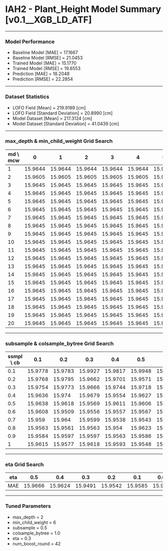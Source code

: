 # IAH2 - Plant_Height Model Summary [v0.1__XGB_LD_ATF]

***

### Model Performance

- Baseline Model [MAE] = 17.1667
- Baseline Model [RMSE] = 21.0453
- Trained Model [MAE] = 15.1770
- Trained Model [RMSE] = 19.6553
- Prediction [MAE] = 18.2048
- Prediction [RMSE] = 22.2854
***

### Dataset Statistics

- LOFO Field [Mean] = 219.9189 [cm]
- LOFO Field [Standard Deviation] = 20.8990 [cm]
- Model Dataset [Mean] = 217.3124 [cm]
- Model Dataset [Standard Deviation] = 41.0439 [cm]
***

### max_depth & min_child_weight Grid Search

|   md \ mcw |       0 |       1 |       2 |       3 |       4 |       5 |       6 |       7 |       8 |       9 |      10 |      11 |      12 |      13 |      14 |      15 |      16 |      17 |      18 |      19 |      20 |
|------------|---------|---------|---------|---------|---------|---------|---------|---------|---------|---------|---------|---------|---------|---------|---------|---------|---------|---------|---------|---------|---------|
|          1 | 15.9644 | 15.9644 | 15.9644 | 15.9644 | 15.9644 | 15.9644 | 15.9644 | 15.9644 | 15.9644 | 15.9644 | 15.9644 | 15.9644 | 15.9644 | 15.9644 | 15.9644 | 15.9644 | 15.9644 | 15.9644 | 15.9644 | 15.9644 | 15.9644 |
|          2 | 15.9605 | 15.9605 | 15.9605 | 15.9605 | 15.9605 | 15.9605 | 15.9605 | 15.9605 | 15.9605 | 15.9605 | 15.9605 | 15.9605 | 15.9605 | 15.9605 | 15.9605 | 15.9605 | 15.9605 | 15.9605 | 15.9605 | 15.9605 | 15.9605 |
|          3 | 15.9645 | 15.9645 | 15.9645 | 15.9645 | 15.9645 | 15.9645 | 15.9645 | 15.9645 | 15.9645 | 15.9645 | 15.9645 | 15.9645 | 15.9645 | 15.9645 | 15.9645 | 15.9645 | 15.9645 | 15.9645 | 15.9645 | 15.9645 | 15.9645 |
|          4 | 15.9645 | 15.9645 | 15.9645 | 15.9645 | 15.9645 | 15.9645 | 15.9645 | 15.9645 | 15.9645 | 15.9645 | 15.9645 | 15.9645 | 15.9645 | 15.9645 | 15.9645 | 15.9645 | 15.9645 | 15.9645 | 15.9645 | 15.9645 | 15.9645 |
|          5 | 15.9645 | 15.9645 | 15.9645 | 15.9645 | 15.9645 | 15.9645 | 15.9645 | 15.9645 | 15.9645 | 15.9645 | 15.9645 | 15.9645 | 15.9645 | 15.9645 | 15.9645 | 15.9645 | 15.9645 | 15.9645 | 15.9645 | 15.9645 | 15.9645 |
|          6 | 15.9645 | 15.9645 | 15.9645 | 15.9645 | 15.9645 | 15.9645 | 15.9645 | 15.9645 | 15.9645 | 15.9645 | 15.9645 | 15.9645 | 15.9645 | 15.9645 | 15.9645 | 15.9645 | 15.9645 | 15.9645 | 15.9645 | 15.9645 | 15.9645 |
|          7 | 15.9645 | 15.9645 | 15.9645 | 15.9645 | 15.9645 | 15.9645 | 15.9645 | 15.9645 | 15.9645 | 15.9645 | 15.9645 | 15.9645 | 15.9645 | 15.9645 | 15.9645 | 15.9645 | 15.9645 | 15.9645 | 15.9645 | 15.9645 | 15.9645 |
|          8 | 15.9645 | 15.9645 | 15.9645 | 15.9645 | 15.9645 | 15.9645 | 15.9645 | 15.9645 | 15.9645 | 15.9645 | 15.9645 | 15.9645 | 15.9645 | 15.9645 | 15.9645 | 15.9645 | 15.9645 | 15.9645 | 15.9645 | 15.9645 | 15.9645 |
|          9 | 15.9645 | 15.9645 | 15.9645 | 15.9645 | 15.9645 | 15.9645 | 15.9645 | 15.9645 | 15.9645 | 15.9645 | 15.9645 | 15.9645 | 15.9645 | 15.9645 | 15.9645 | 15.9645 | 15.9645 | 15.9645 | 15.9645 | 15.9645 | 15.9645 |
|         10 | 15.9645 | 15.9645 | 15.9645 | 15.9645 | 15.9645 | 15.9645 | 15.9645 | 15.9645 | 15.9645 | 15.9645 | 15.9645 | 15.9645 | 15.9645 | 15.9645 | 15.9645 | 15.9645 | 15.9645 | 15.9645 | 15.9645 | 15.9645 | 15.9645 |
|         11 | 15.9645 | 15.9645 | 15.9645 | 15.9645 | 15.9645 | 15.9645 | 15.9645 | 15.9645 | 15.9645 | 15.9645 | 15.9645 | 15.9645 | 15.9645 | 15.9645 | 15.9645 | 15.9645 | 15.9645 | 15.9645 | 15.9645 | 15.9645 | 15.9645 |
|         12 | 15.9645 | 15.9645 | 15.9645 | 15.9645 | 15.9645 | 15.9645 | 15.9645 | 15.9645 | 15.9645 | 15.9645 | 15.9645 | 15.9645 | 15.9645 | 15.9645 | 15.9645 | 15.9645 | 15.9645 | 15.9645 | 15.9645 | 15.9645 | 15.9645 |
|         13 | 15.9645 | 15.9645 | 15.9645 | 15.9645 | 15.9645 | 15.9645 | 15.9645 | 15.9645 | 15.9645 | 15.9645 | 15.9645 | 15.9645 | 15.9645 | 15.9645 | 15.9645 | 15.9645 | 15.9645 | 15.9645 | 15.9645 | 15.9645 | 15.9645 |
|         14 | 15.9645 | 15.9645 | 15.9645 | 15.9645 | 15.9645 | 15.9645 | 15.9645 | 15.9645 | 15.9645 | 15.9645 | 15.9645 | 15.9645 | 15.9645 | 15.9645 | 15.9645 | 15.9645 | 15.9645 | 15.9645 | 15.9645 | 15.9645 | 15.9645 |
|         15 | 15.9645 | 15.9645 | 15.9645 | 15.9645 | 15.9645 | 15.9645 | 15.9645 | 15.9645 | 15.9645 | 15.9645 | 15.9645 | 15.9645 | 15.9645 | 15.9645 | 15.9645 | 15.9645 | 15.9645 | 15.9645 | 15.9645 | 15.9645 | 15.9645 |
|         16 | 15.9645 | 15.9645 | 15.9645 | 15.9645 | 15.9645 | 15.9645 | 15.9645 | 15.9645 | 15.9645 | 15.9645 | 15.9645 | 15.9645 | 15.9645 | 15.9645 | 15.9645 | 15.9645 | 15.9645 | 15.9645 | 15.9645 | 15.9645 | 15.9645 |
|         17 | 15.9645 | 15.9645 | 15.9645 | 15.9645 | 15.9645 | 15.9645 | 15.9645 | 15.9645 | 15.9645 | 15.9645 | 15.9645 | 15.9645 | 15.9645 | 15.9645 | 15.9645 | 15.9645 | 15.9645 | 15.9645 | 15.9645 | 15.9645 | 15.9645 |
|         18 | 15.9645 | 15.9645 | 15.9645 | 15.9645 | 15.9645 | 15.9645 | 15.9645 | 15.9645 | 15.9645 | 15.9645 | 15.9645 | 15.9645 | 15.9645 | 15.9645 | 15.9645 | 15.9645 | 15.9645 | 15.9645 | 15.9645 | 15.9645 | 15.9645 |
|         19 | 15.9645 | 15.9645 | 15.9645 | 15.9645 | 15.9645 | 15.9645 | 15.9645 | 15.9645 | 15.9645 | 15.9645 | 15.9645 | 15.9645 | 15.9645 | 15.9645 | 15.9645 | 15.9645 | 15.9645 | 15.9645 | 15.9645 | 15.9645 | 15.9645 |
|         20 | 15.9645 | 15.9645 | 15.9645 | 15.9645 | 15.9645 | 15.9645 | 15.9645 | 15.9645 | 15.9645 | 15.9645 | 15.9645 | 15.9645 | 15.9645 | 15.9645 | 15.9645 | 15.9645 | 15.9645 | 15.9645 | 15.9645 | 15.9645 | 15.9645 |

***

### subsample & colsample_bytree Grid Search

|   ssmpl \ cb |     0.1 |     0.2 |     0.3 |     0.4 |     0.5 |     0.6 |     0.7 |     0.8 |     0.9 |     1.0 |
|--------------|---------|---------|---------|---------|---------|---------|---------|---------|---------|---------|
|          0.1 | 15.9778 | 15.9783 | 15.9927 | 15.9817 | 15.9948 | 15.9882 | 15.974  | 15.9869 | 15.9846 | 15.9836 |
|          0.2 | 15.9768 | 15.9795 | 15.9662 | 15.9701 | 15.9571 | 15.962  | 15.9719 | 15.9748 | 15.9613 | 15.9657 |
|          0.3 | 15.9754 | 15.9773 | 15.9666 | 15.9744 | 15.9718 | 15.9745 | 15.9716 | 15.9741 | 15.979  | 15.9629 |
|          0.4 | 15.9636 | 15.974  | 15.9679 | 15.9554 | 15.9627 | 15.9633 | 15.9637 | 15.9686 | 15.9655 | 15.9653 |
|          0.5 | 15.9638 | 15.9618 | 15.9569 | 15.9611 | 15.9606 | 15.9608 | 15.9589 | 15.9626 | 15.9528 | 15.9491 |
|          0.6 | 15.9608 | 15.9509 | 15.9556 | 15.9557 | 15.9567 | 15.9575 | 15.9528 | 15.9538 | 15.9559 | 15.9514 |
|          0.7 | 15.959  | 15.964  | 15.9599 | 15.9538 | 15.9543 | 15.9575 | 15.9565 | 15.9604 | 15.9576 | 15.9658 |
|          0.8 | 15.9563 | 15.9561 | 15.9563 | 15.954  | 15.9623 | 15.9593 | 15.9569 | 15.9563 | 15.9597 | 15.9595 |
|          0.9 | 15.9584 | 15.9597 | 15.9597 | 15.9563 | 15.9586 | 15.9614 | 15.9581 | 15.9607 | 15.9608 | 15.9604 |
|          1   | 15.9615 | 15.9577 | 15.9618 | 15.9593 | 15.9548 | 15.9599 | 15.9593 | 15.9597 | 15.9596 | 15.9605 |

***

### eta Grid Search

| eta   |     0.5 |     0.4 |     0.3 |     0.2 |     0.1 |    0.01 |   0.001 |
|-------|---------|---------|---------|---------|---------|---------|---------|
| MAE   | 15.9666 | 15.9624 | 15.9491 | 15.9542 | 15.9585 | 15.9612 | 79.9036 |

***

### Tuned Parameters

- max_depth = 2
- min_child_weight = 6
- subsample = 0.5
- colsample_bytree = 1.0
- eta = 0.3
- num_boost_round = 42
